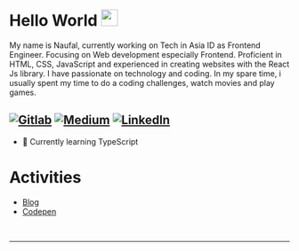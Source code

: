# Hello World <img src="https://media.giphy.com/media/hvRJCLFzcasrR4ia7z/giphy.gif" width="30px">

My name is Naufal, currently working on Tech in Asia ID as Frontend Engineer. Focusing on Web  development especially Frontend. Proficient in HTML, CSS, JavaScript and experienced in creating websites with the React Js library. I have passionate on technology and coding. In my spare time, i usually spent my time to do a coding challenges, watch movies and play games.

[![Gitlab](https://img.shields.io/badge/-Gitlab-000?style=flat&logo=Gitlab&logoColor=white)](https://gitlab.com/naufalarif)
[![Medium](https://img.shields.io/badge/-medium-000?style=flat&logo=Medium&logoColor=white)](https://medium.com/@naufalarif_5773)
[![LinkedIn](https://img.shields.io/badge/-LinkedIn-000?style=flat&logo=LinkedIn&logoColor=white)](www.linkedin.com/in/naufal-arif-pratama-44394a188)
---

- 🌱 Currently learning TypeScript

# Activities
- [Blog](https://naufalarif.github.io)
- [Codepen](https://codepen.io/MozartVee)

<!-- 
### Deployed Project
  - [Melaku | Hiking Guide For Better Trip](https://mountnesia-f940e.web.app/login) - A hiking platform to guide and helping to prepare before trip 
  - [Pokemon App](https://pokemon-app-ebon.vercel.app/) - Mini games to catch pokemon
  - [Covid Healthcare](https://drive.google.com/file/d/1tWUXbv0eviVNhMMBo_h7PqPYM6xM7TaP/view?usp=sharing) - Show world case about covid-19 and self-test
___
 -->

<!-- 
![Github Stats](https://github-readme-stats.vercel.app/api?username=naufalarif&show_icons=true&count_private=true&include_all_commits=true&hide=stars)
![Top Langs](https://github-readme-stats.vercel.app/api/top-langs/?username=naufalarif&layout=compact)
 -->
<!-- # Language
<!--
<a href="https://github.com/naufalarif/github-readme-stats">
   <img width="50%" alt="Naufal's github stats" src="https://github-readme-stats.vercel.app/api?username=naufalarif&show_icons=true&hide_border=true" />
</a>

<a href="https://github.com/naufalarif/github-readme-stats">
   <img width="50%" alt="Naufal's github stats" src="https://github-readme-stats.vercel.app/api/top-langs/?username=naufalarif&layout=compact" />
</a> -->

<!-- 
___

### My Stack
<p>
  <code><img width="15%" src="https://www.vectorlogo.zone/logos/javascript/javascript-ar21.svg"></code>
  <code><img width="15%" src="https://www.vectorlogo.zone/logos/reactjs/reactjs-ar21.svg"></code>
<!--   <code><img width="15%" src="https://www.vectorlogo.zone/logos/redux/redux-ar21.svg"></code> -->
<!--   <code><img width="15%" src="https://www.vectorlogo.zone/logos/nodejs/nodejs-ar21.svg"></code> -->
  <br />
</p>

---
<!-- 
### Stats
<p>  
  <a href="https://github.com/anuraghazra/github-readme-stats"> 
    <img  src="https://github-readme-stats.vercel.app/api?username=naufalarif&&show_icons=true"/>
  </a>
</p> -->

<!-- 
Credits: [naufalarif](https://github.com/naufalarif)

Last Edited on: 09/09/2021 -->


<!--
**naufalarif/naufalarif** is a ✨ _special_ ✨ repository because its `README.md` (this file) appears on your GitHub profile.

Here are some ideas to get you started:

- 🔭 I’m currently working on ...
- 🌱 I’m currently learning ...
- 👯 I’m looking to collaborate on ...
- 🤔 I’m looking for help with ...
- 💬 Ask me about ...
- 📫 How to reach me: ...
- 😄 Pronouns: ...
- ⚡ Fun fact: ...
-->
